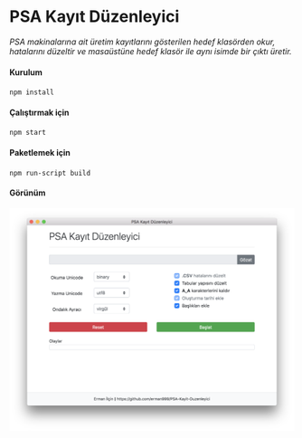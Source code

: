 # PSA Kayıt Düzenleyici

*PSA makinalarına ait üretim kayıtlarını gösterilen hedef klasörden okur, hatalarını düzeltir ve masaüstüne hedef klasör ile aynı isimde bir çıktı üretir.*

#### Kurulum

```
npm install
```


#### Çalıştırmak için

```
npm start
```


#### Paketlemek için

```
npm run-script build
```


#### Görünüm
![PSA Kayıt Düzenleyici](https://raw.githubusercontent.com/erman999/PSA-Kayit-Duzenleyici/master/image.png)



